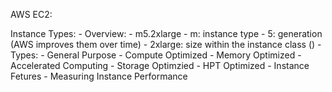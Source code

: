 AWS EC2:

Instance Types:
    - Overview:
        - m5.2xlarge
            - m: instance type
            - 5: generation (AWS improves them over time)
            - 2xlarge: size within the instance class ()
    - Types:
        - General Purpose
        - Compute Optimized
        - Memory Optimized
        - Accelerated Computing
        - Storage Optimzied
        - HPT Optimized
        - Instance Fetures
        - Measuring Instance Performance